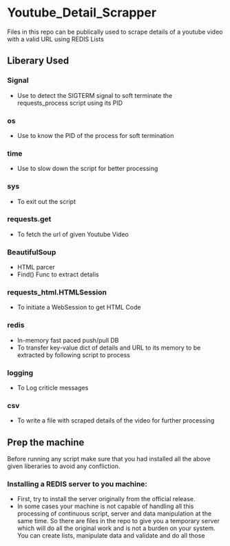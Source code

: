 # Youtube_Detail_Scrapper
Files in this repo can be publically used to scrape details of a youtube video with a valid URL using REDIS Lists
## Liberary Used
### Signal 
* Use to detect the SIGTERM signal to soft terminate the requests_process script using its PID
### os
* Use to know the PID of the process for soft termination 
### time
* Use to slow down the script for better processing
### sys
* To exit out the script 
### requests.get
* To fetch the url of given Youtube Video
### BeautifulSoup
* HTML parcer
* Find() Func to extract detalis
### requests_html.HTMLSession
* To initiate a WebSession to get HTML Code
### redis
* In-memory fast paced push/pull DB
* To transfer key-value dict of details and URL to its memory to be extracted by following script to process
### logging
* To Log criticle messages
### csv
* To write a file with scraped details of the video for further processing
## Prep the machine
Before running any script make sure that you had installed all the above given liberaries to avoid any confliction.
### Installing a REDIS server to you machine:
* First, try to install the server originally from the official release.
* In some cases your machine is not capable of handling all this processing of continuous script, server and data manipulation at the same time. So there are files in
the repo to give you a temporary server which will do all the original work and is not a burden on your system. You can create lists, manipulate data and validate and 
do all those 
